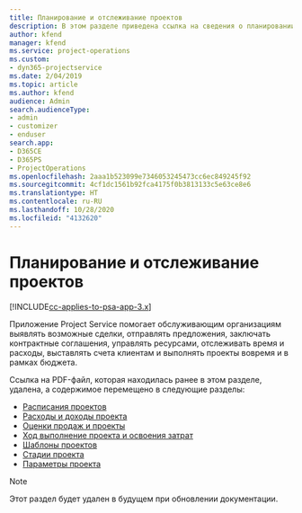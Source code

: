 ```yaml
---
title: Планирование и отслеживание проектов
description: В этом разделе приведена ссылка на сведения о планировании и отслеживании в Project Service Automation.
author: kfend
manager: kfend
ms.service: project-operations
ms.custom:
- dyn365-projectservice
ms.date: 2/04/2019
ms.topic: article
ms.author: kfend
audience: Admin
search.audienceType:
- admin
- customizer
- enduser
search.app:
- D365CE
- D365PS
- ProjectOperations
ms.openlocfilehash: 2aaa1b523099e7346053245473cc6ec849245f92
ms.sourcegitcommit: 4cf1dc1561b92fca4175f0b3813133c5e63ce8e6
ms.translationtype: HT
ms.contentlocale: ru-RU
ms.lasthandoff: 10/28/2020
ms.locfileid: "4132620"
---
```

# <a name="project-planning-and-tracking"></a>Планирование и отслеживание проектов

[!INCLUDE[cc-applies-to-psa-app-3.x](../../includes/cc-applies-to-psa-app-3x.md)]

Приложение Project Service помогает обслуживающим организациям выявлять возможные сделки, отправлять предложения, заключать контрактные соглашения, управлять ресурсами, отслеживать время и расходы, выставлять счета клиентам и выполнять проекты вовремя и в рамках бюджета. 

Ссылка на PDF-файл, которая находилась ранее в этом разделе, удалена, а содержимое перемещено в следующие разделы:

- [Расписания проектов](../project-creating.md)
- [Расходы и доходы проекта](../project-estimating.md)
- [Оценки продаж и проекты](../project-leveraging.md)
- [Ход выполнение проекта и освоения затрат](../project-tracking.md)
- [Шаблоны проектов](../project-templates.md)
- [Стадии проекта](../project-stages.md)
- [Параметры проекта](../project-settings.md)

> [!NOTE]
> Этот раздел будет удален в будущем при обновлении документации. 
